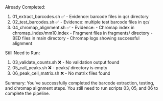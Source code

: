   Already Completed:

  1. 01_extract_barcodes.sh ✅ - Evidence: barcode files in qc/ directory
  2. 02_test_barcodes.sh ✅ - Evidence: multiple test barcode files in qc/
  3. 04_chromap_alignment.sh ✅ - Evidence:
    - Chromap index in chromap_index/mm10.index
    - Fragment files in fragments/ directory
    - BED files in main directory
    - Chromap logs showing successful alignment

  Still Need to Run:

  1. 03_validate_counts.sh ❌ - No validation output found
  2. 05_call_peaks.sh ❌ - peaks/ directory is empty
  3. 06_peak_cell_matrix.sh ❌ - No matrix files found

  Summary: You've successfully completed the barcode extraction, testing, and chromap alignment steps. You still
  need to run scripts 03, 05, and 06 to complete the pipeline.
